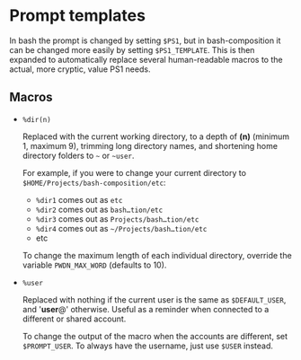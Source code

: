 Prompt templates
================

In bash the prompt is changed by setting `$PS1`, but in bash-composition it
can be changed more easily by setting `$PS1_TEMPLATE`. This is then expanded
to automatically replace several human-readable macros to the actual,  more
cryptic, value PS1 needs.


Macros
------

*   `%dir(n)`

    Replaced with the current working directory, to a depth of __(n)__
    (minimum 1, maximum 9), trimming long directory names, and shortening home
    directory folders to `~` or `~user`.

    For example, if you were to change your current directory to
    `$HOME/Projects/bash-composition/etc`:

    *   `%dir1` comes out as `etc`
    *   `%dir2` comes out as `bash…tion/etc`
    *   `%dir3` comes out as `Projects/bash…tion/etc`
    *   `%dir4` comes out as `~/Projects/bash…tion/etc`
    *   etc

    To change the maximum length of each individual directory, override the 
    variable `PWDN_MAX_WORD` (defaults to 10).

*   `%user`
    
    Replaced with nothing if the current user is the same as `$DEFAULT_USER`,
    and '__user__@' otherwise. Useful as a reminder when connected to a
    different or shared account.

    To change the output of the macro when the accounts are different, set
    `$PROMPT_USER`. To always have the username, just use `$USER` instead.
